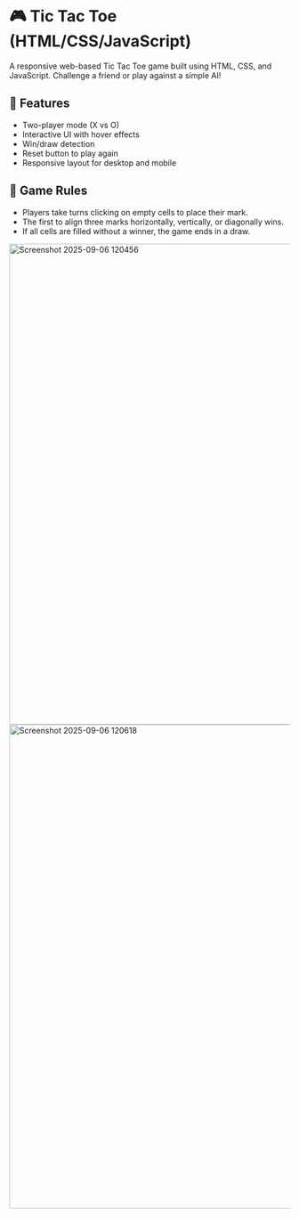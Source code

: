 # 🎮 Tic Tac Toe (HTML/CSS/JavaScript)

A responsive web-based Tic Tac Toe game built using HTML, CSS, and JavaScript. Challenge a friend or play against a simple AI!

## 🌟 Features
- Two-player mode (X vs O)
- Interactive UI with hover effects
- Win/draw detection
- Reset button to play again
- Responsive layout for desktop and mobile

## 🧠 Game Rules
- Players take turns clicking on empty cells to place their mark.
- The first to align three marks horizontally, vertically, or diagonally wins.
- If all cells are filled without a winner, the game ends in a draw.

<img width="1893" height="864" alt="Screenshot 2025-09-06 120456" src="https://github.com/user-attachments/assets/7279d964-1f45-403e-8bab-48f561cc44d9" />


<img width="1899" height="870" alt="Screenshot 2025-09-06 120618" src="https://github.com/user-attachments/assets/f69b54b2-ab80-4192-92a0-2bdd97f6564f" />

